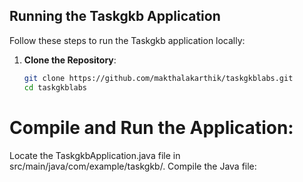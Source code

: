 ## Running the Taskgkb Application

Follow these steps to run the Taskgkb application locally:

1. **Clone the Repository**:
   ```bash
   git clone https://github.com/makthalakarthik/taskgkblabs.git
   cd taskgkblabs

# Compile and Run the Application:

Locate the TaskgkbApplication.java file in src/main/java/com/example/taskgkb/.
Compile the Java file:


